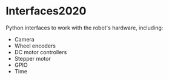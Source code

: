 # Interfaces2020

Python interfaces to work with the robot's hardware, including:
 * Camera
 * Wheel encoders
 * DC motor controllers
 * Stepper motor
 * GPIO
 * Time
